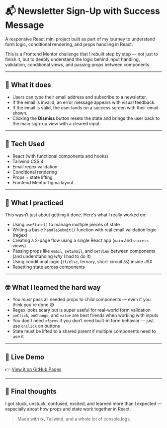 # 📬 Newsletter Sign-Up with Success Message

A responsive React mini project built as part of my journey to understand form logic, conditional rendering, and props handling in React.

This is a Frontend Mentor challenge that I rebuilt step by step — not just to finish it, but to deeply understand the logic behind input handling, validation, conditional views, and passing props between components.

---

## 🎯 What it does

- Users can type their email address and subscribe to a newsletter.
- If the email is invalid, an error message appears with visual feedback.
- If the email is valid, the user lands on a success screen with their email shown.
- Clicking the **Dismiss** button resets the state and brings the user back to the main sign-up view with a cleared input.

---

## 🔧 Tech Used

- React (with functional components and hooks)
- Tailwind CSS 4
- Email regex validation
- Conditional rendering
- Props + state lifting
- Frontend Mentor figma layout

---

## 🧠 What I practiced

This wasn’t just about getting it done. Here’s what I really worked on:

- Using `useState()` to manage multiple pieces of state
- Writing a basic `handleSubmit()` function with real email validation logic (regex)
- Creating a 2-page flow using a single React app (`main` and `success` views)
- Passing props like `email`, `setEmail`, and `setView` between components (and understanding _why_ I had to do it)
- Using conditional logic (`if/else`, ternary, short-circuit `&&`) inside JSX
- Resetting state across components

---

## 🤓 What I learned the hard way

- You _must_ pass all needed props to child components — even if you think you're done 😅
- Regex looks scary but is super useful for real-world form validation
- `onClick`, `onChange`, and `value` are best friends when working with inputs
- You don't need `<form>` if you don’t need built-in form behavior — just use `onClick` on buttons
- State must be lifted to a shared parent if multiple components need to use it

---

## 🚀 Live Demo

👉 [View it on GitHub Pages](https://maz-hub.github.io/newsletter-signup/)

---

## 💬 Final thoughts

I got stuck, unstuck, confused, excited, and learned more than I expected — especially about how props and state work together in React.

> Made with ☕, Tailwind, and a whole lot of console.logs.
